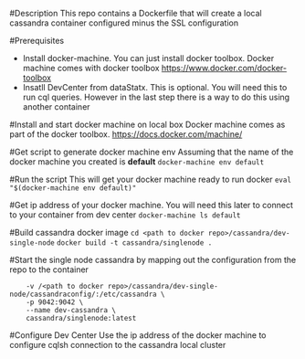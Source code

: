 #Description
This repo contains a Dockerfile that will create a local cassandra container configured minus the SSL configuration

#Prerequisites
* Install docker-machine. You can just install docker toolbox.  Docker machine comes with docker toolbox https://www.docker.com/docker-toolbox
* Insatll DevCenter from dataStatx. This is optional. You will need this to run cql queries. However  in the last step there is a way to do this using another container

#Install and start docker machine on local box
Docker machine comes as part of the docker toolbox. https://docs.docker.com/machine/


#Get script to generate docker machine env
Assuming that the name of the docker machine you created is **default**
`docker-machine env default`

#Run the script 
This will get your docker machine ready to run docker
`eval "$(docker-machine env default)"`

#Get ip address of your docker machine. You will need this later to connect to your container from dev center
`docker-machine ls default`

#Build cassandra docker image
`cd <path to docker repo>/cassandra/dev-single-node`
`docker build -t cassandra/singlenode .`


#Start the single node cassandra by mapping out the configuration from the repo to the container
```docker run -d \
    -v /<path to docker repo>/cassandra/dev-single-node/cassandraconfig/:/etc/cassandra \
    -p 9042:9042 \
    --name dev-cassandra \
    cassandra/singlenode:latest
```

#Configure Dev Center
Use the ip address of the docker machine to configure cqlsh connection to the cassandra local cluster



